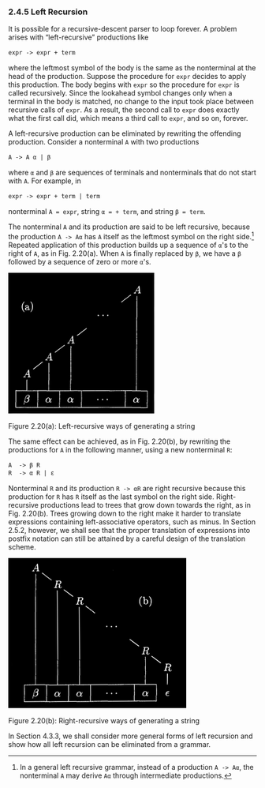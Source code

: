 ﻿### 2.4.5 Left Recursion

It is possible for a recursive-descent parser to loop forever. A problem arises with “left-recursive” productions like

```fsharp
expr -> expr + term
```

where the leftmost symbol of the body is the same as the nonterminal at the head of the production. Suppose the procedure for `expr` decides to apply this production. The body begins with `expr` so the procedure for `expr` is called recursively. Since the lookahead symbol changes only when a terminal in the body is matched, no change to the input took place between recursive calls of `expr`. As a result, the second call to `expr` does exactly what the first call did, which means a third call to `expr`, and so on, forever.

A left-recursive production can be eliminated by rewriting the offending production. Consider a nonterminal `A` with two productions

```fsharp
A -> A α | β
```

where `α` and `β` are sequences of terminals and nonterminals that do not start with `A`. For example, in

```fsharp
expr -> expr + term | term
```

nonterminal `A = expr`, string `α = + term`, and string `β = term`.

The nonterminal `A` and its production are said to be left recursive, because the production `A -> Aα` has `A` itself as the leftmost symbol on the right side.[^4] Repeated application of this production builds up a sequence of `α`'s to the right of `A`, as in Fig. 2.20(a). When `A` is finally replaced by `β`, we have a `β` followed by a sequence of zero or more `α`'s.

[^4]: In a general left recursive grammar, instead of a production `A -> Aα`, the nonterminal `A` may derive `Aα` through intermediate productions.

![fig.2.20.a](.\images\fig.2.20.a.png)

Figure 2.20(a): Left-recursive ways of generating a string

The same effect can be achieved, as in Fig. 2.20(b), by rewriting the productions for `A` in the following manner, using a new nonterminal `R`:

```fsharp
A  -> β R 
R  -> α R | ε
```

Nonterminal `R` and its production `R -> αR` are right recursive because this production for `R` has `R` itself as the last symbol on the right side. Right-recursive productions lead to trees that grow down towards the right, as in Fig. 2.20(b). Trees growing down to the right make it harder to translate expressions containing left-associative operators, such as minus. In Section 2.5.2, however, we shall see that the proper translation of expressions into postfix notation can still be attained by a careful design of the translation scheme.

![fig.2.20.b](.\images\fig.2.20.b.png)

Figure 2.20(b): Right-recursive ways of generating a string

In Section 4.3.3, we shall consider more general forms of left recursion and show how all left recursion can be eliminated from a grammar.
